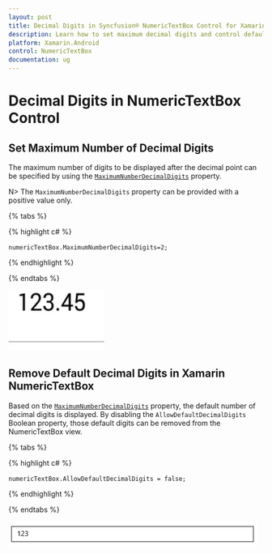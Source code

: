 ```yaml
---
layout: post
title: Decimal Digits in Syncfusion® NumericTextBox Control for Xamarin.Android
description: Learn how to set maximum decimal digits and control default decimal digits support in Xamarin.Android NumericTextBox.
platform: Xamarin.Android
control: NumericTextBox
documentation: ug
---
```

# Decimal Digits in NumericTextBox Control

## Set Maximum Number of Decimal Digits

The maximum number of digits to be displayed after the decimal point can be specified by using the [`MaximumNumberDecimalDigits`](https://help.syncfusion.com/cr/xamarin-android/Com.Syncfusion.Numerictextbox.SfNumericTextBox.html#Com_Syncfusion_Numerictextbox_SfNumericTextBox_MaximumNumberDecimalDigits) property. 

N> The `MaximumNumberDecimalDigits` property can be provided with a positive value only.

{% tabs %}

{% highlight c# %}

	numericTextBox.MaximumNumberDecimalDigits=2;
  
{% endhighlight %}

{% endtabs %}

![Display the NumericTextBox value with maximum decimal digits](images/MaximumNumberDecimalDigits.png)

## Remove Default Decimal Digits in Xamarin NumericTextBox

Based on the [`MaximumNumberDecimalDigits`](https://help.syncfusion.com/cr/xamarin-android/Com.Syncfusion.Numerictextbox.SfNumericTextBox.html#Com_Syncfusion_Numerictextbox_SfNumericTextBox_MaximumNumberDecimalDigits) property, the default number of decimal digits is displayed. By disabling the `AllowDefaultDecimalDigits` Boolean property, those default digits can be removed from the NumericTextBox view.

{% tabs %}

{% highlight c# %}
            
    numericTextBox.AllowDefaultDecimalDigits = false;
  
{% endhighlight %}

{% endtabs %}

![Display the NumericTextBox value without default decimal digits](images/AllowDefaultDecimalDigits.png)

